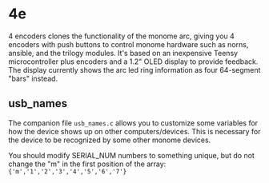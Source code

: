 # 4e

4 encoders clones the functionality of the monome arc, giving you 4 encoders with push buttons to control monome hardware such as norns, ansible, and the trilogy modules. It's based on an inexpensive Teensy microcontroller plus encoders and a 1.2" OLED display to provide feedback. The display currently shows the arc led ring information as four 64-segment "bars" instead.

## usb_names

The companion file `usb_names.c` allows you to customize some variables for how the device shows up on other computers/devices. This is necessary for the device to be recognized by some other monome devices.

You should modify SERIAL_NUM numbers to something unique, but do not change the "m" in the first position of the array: `{'m','1','2','3','4','5','6','7'}`
